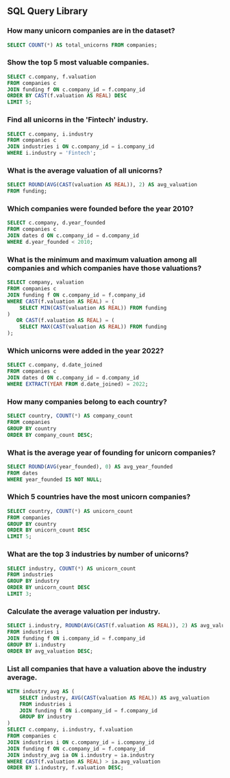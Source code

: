 
## SQL Query Library

### How many unicorn companies are in the dataset?
```sql
SELECT COUNT(*) AS total_unicorns FROM companies;
```

###  Show the top 5 most valuable companies.
```sql
SELECT c.company, f.valuation
FROM companies c
JOIN funding f ON c.company_id = f.company_id
ORDER BY CAST(f.valuation AS REAL) DESC
LIMIT 5;
```

###  Find all unicorns in the 'Fintech' industry.
```sql
SELECT c.company, i.industry
FROM companies c
JOIN industries i ON c.company_id = i.company_id
WHERE i.industry = 'Fintech';
```

###  What is the average valuation of all unicorns?
```sql
SELECT ROUND(AVG(CAST(valuation AS REAL)), 2) AS avg_valuation
FROM funding;
```

###  Which companies were founded before the year 2010?
```sql
SELECT c.company, d.year_founded
FROM companies c
JOIN dates d ON c.company_id = d.company_id
WHERE d.year_founded < 2010;
```

###  What is the minimum and maximum valuation among all companies and which companies have those valuations?
```sql
SELECT company, valuation
FROM companies c
JOIN funding f ON c.company_id = f.company_id
WHERE CAST(f.valuation AS REAL) = (
    SELECT MIN(CAST(valuation AS REAL)) FROM funding
)
   OR CAST(f.valuation AS REAL) = (
    SELECT MAX(CAST(valuation AS REAL)) FROM funding
);
```

###  Which unicorns were added in the year 2022?
```sql
SELECT c.company, d.date_joined
FROM companies c
JOIN dates d ON c.company_id = d.company_id
WHERE EXTRACT(YEAR FROM d.date_joined) = 2022;
```

###  How many companies belong to each country?
```sql
SELECT country, COUNT(*) AS company_count
FROM companies
GROUP BY country
ORDER BY company_count DESC;
```

###  What is the average year of founding for unicorn companies?
```sql
SELECT ROUND(AVG(year_founded), 0) AS avg_year_founded
FROM dates
WHERE year_founded IS NOT NULL;
```

### Which 5 countries have the most unicorn companies?
```sql
SELECT country, COUNT(*) AS unicorn_count
FROM companies
GROUP BY country
ORDER BY unicorn_count DESC
LIMIT 5;
```

###  What are the top 3 industries by number of unicorns?
```sql
SELECT industry, COUNT(*) AS unicorn_count
FROM industries
GROUP BY industry
ORDER BY unicorn_count DESC
LIMIT 3;
```

###  Calculate the average valuation per industry.
```sql
SELECT i.industry, ROUND(AVG(CAST(f.valuation AS REAL)), 2) AS avg_valuation
FROM industries i
JOIN funding f ON i.company_id = f.company_id
GROUP BY i.industry
ORDER BY avg_valuation DESC;
```

###  List all companies that have a valuation above the industry average.
```sql
WITH industry_avg AS (
    SELECT industry, AVG(CAST(valuation AS REAL)) AS avg_valuation
    FROM industries i
    JOIN funding f ON i.company_id = f.company_id
    GROUP BY industry
)
SELECT c.company, i.industry, f.valuation
FROM companies c
JOIN industries i ON c.company_id = i.company_id
JOIN funding f ON c.company_id = f.company_id
JOIN industry_avg ia ON i.industry = ia.industry
WHERE CAST(f.valuation AS REAL) > ia.avg_valuation
ORDER BY i.industry, f.valuation DESC;
```


